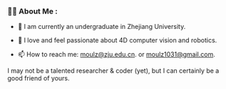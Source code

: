 ### :man_technologist: About Me :

- :telescope: I am currently an undergraduate in Zhejiang University.

- :seedling: I love and feel passionate about 4D computer vision and robotics.

- :mailbox: How to reach me: moulz@zju.edu.cn. or moulz1031@gmail.com.

I may not be a talented researcher & coder (yet), but I can certainly be a good friend of yours.

<!-- ---

### :fire: My Stats :

![Anurag's GitHub stats](https://github-readme-stats.vercel.app/api?username=Friedrich-M&show_icons=true&theme=nord) -->